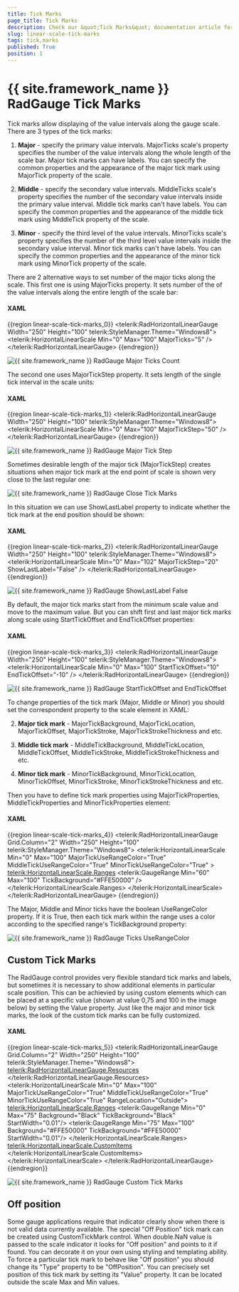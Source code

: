 ```yaml
---
title: Tick Marks
page_title: Tick Marks
description: Check our &quot;Tick Marks&quot; documentation article for the RadGauge {{ site.framework_name }} control.
slug: linear-scale-tick-marks
tags: tick,marks
published: True
position: 1
---
```


# {{ site.framework_name }} RadGauge Tick Marks

Tick marks allow displaying of the value intervals along the gauge scale. There are 3 types of the tick marks:

1. __Major__ - specify the primary value intervals. MajorTicks scale's property specifies the number of the value intervals along the whole length of the scale bar. Major tick marks can have labels. You can specify the common properties and the appearance of the major tick mark using MajorTick property of the scale.

2. __Middle__ - specify the secondary value intervals. MiddleTicks scale's property specifies the number of the secondary value intervals inside the primary value interval. Middle tick marks can't have labels. You can specify the common properties and the appearance of the middle tick mark using MiddleTick property of the scale.

3. __Minor__ - specify the third level of the value intervals. MinorTicks scale's property specifies the number of the third level value intervals inside the secondary value interval. Minor tick marks can't have labels. You can specify the common properties and the appearance of the minor tick mark using MinorTick property of the scale.

There are 2 alternative ways to set number of the major ticks along the scale. This first one is using MajorTicks property. It sets number of the of the value intervals along the entire length of the scale bar:

#### __XAML__
{{region linear-scale-tick-marks_0}}
	<telerik:RadHorizontalLinearGauge Width="250" Height="100" telerik:StyleManager.Theme="Windows8">
	    <telerik:HorizontalLinearScale Min="0" Max="100" MajorTicks="5" />
	</telerik:RadHorizontalLinearGauge>
{{endregion}}

![{{ site.framework_name }} RadGauge Major Ticks Count](images/LinearScale10MajorTicks.png)

The second one uses MajorTickStep property. It sets length of the single tick interval in the scale units:

#### __XAML__
{{region linear-scale-tick-marks_1}}
	<telerik:RadHorizontalLinearGauge Width="250" Height="100" telerik:StyleManager.Theme="Windows8">
	    <telerik:HorizontalLinearScale Min="0" Max="100" MajorTickStep="50" />
	</telerik:RadHorizontalLinearGauge>
{{endregion}}

![{{ site.framework_name }} RadGauge Major Tick Step](images/LinearScale20MajorTickStep.png)

Sometimes desirable length of the major tick (MajorTickStep) creates situations when major tick mark at the end point of scale is shown very close to the last regular one:

![{{ site.framework_name }} RadGauge Close Tick Marks](images/LinearScaleCloseTickMarks.png)

In this situation we can use ShowLastLabel property to indicate whether the tick mark at the end position should be shown:

#### __XAML__
{{region linear-scale-tick-marks_2}}
	<telerik:RadHorizontalLinearGauge Width="250" Height="100" telerik:StyleManager.Theme="Windows8">
	    <telerik:HorizontalLinearScale Min="0" Max="102" MajorTickStep="20" ShowLastLabel="False" />
	</telerik:RadHorizontalLinearGauge>
{{endregion}}

![{{ site.framework_name }} RadGauge ShowLastLabel False](images/LinearScaleNoEndTickMark.png)

By default, the major tick marks start from the minimum scale value and move to the maximum value. But you can shift first and last major tick marks along scale using StartTickOffset and EndTickOffset properties:

#### __XAML__
{{region linear-scale-tick-marks_3}}
	<telerik:RadHorizontalLinearGauge Width="250" Height="100" telerik:StyleManager.Theme="Windows8">
	    <telerik:HorizontalLinearScale Min="0" Max="100" StartTickOffset="10" EndTickOffset="-10" />
	</telerik:RadHorizontalLinearGauge>
{{endregion}}

![{{ site.framework_name }} RadGauge StartTickOffset and EndTickOffset](images/LinearScaleTickMarkOffset.png)

To change properties of the tick mark (Major, Middle or Minor) you should set the correspondent property to the scale element in XAML:

2. __Major tick mark__ - MajorTickBackground, MajorTickLocation, MajorTickOffset, MajorTickStroke, MajorTickStrokeThickness and etc.

3. __Middle tick mark__ - MiddleTickBackground, MiddleTickLocation, MiddleTickOffset, MiddleTickStroke, MiddleTickStrokeThickness and etc.

4. __Minor tick mark__ - MinorTickBackground, MinorTickLocation, MinorTickOffset, MinorTickStroke, MinorTickStrokeThickness and etc.

Then you have to define tick mark properties using MajorTickProperties, MiddleTickProperties and MinorTickProperties element:

#### __XAML__
{{region linear-scale-tick-marks_4}}
	<telerik:RadHorizontalLinearGauge Grid.Column="2" Width="250" Height="100" telerik:StyleManager.Theme="Windows8">
	    <telerik:HorizontalLinearScale Min="0" Max="100" 
	                    MajorTickUseRangeColor="True"
	                    MiddleTickUseRangeColor="True"
	                    MinorTickUseRangeColor="True" >
	        <telerik:HorizontalLinearScale.Ranges>
	            <telerik:GaugeRange Min="60" Max="100" 
	                        TickBackground="#FFE50000" />
	        </telerik:HorizontalLinearScale.Ranges>
	    </telerik:HorizontalLinearScale>
	</telerik:RadHorizontalLinearGauge>
{{endregion}}

The Major, Middle and Minor ticks have the boolean UseRangeColor property. If it is True, then each tick mark within the range uses a color according to the specified range's TickBackground property:

![{{ site.framework_name }} RadGauge Ticks UseRangeColor](images/LinearScaleTickRangeColor.png)

## Custom Tick Marks

The RadGauge control provides very flexible standard tick marks and labels, but sometimes it is necessary to show additional elements in particular scale position. This can be achievied by using custom elements which can be placed at a specific value (shown at value 0,75 and 100 in the image below) by setting the Value property. Just like the major and minor tick marks, the look of the custom tick marks can be fully customized.

#### __XAML__
{{region linear-scale-tick-marks_5}}
	<telerik:RadHorizontalLinearGauge Grid.Column="2" Width="250" Height="100" telerik:StyleManager.Theme="Windows8">
	    <telerik:RadHorizontalLinearGauge.Resources>
	        <Style x:Key="CustomTick" TargetType="Ellipse">
	            <Setter Property="Fill" Value="White" />
	            <Setter Property="Width" Value="5" />
	            <Setter Property="Height" Value="5" />
	            <Setter Property="telerik:ScaleObject.Location" Value="CenterInside" />
	            <Setter Property="Canvas.ZIndex" Value="1001" />
	        </Style>
	        <Style x:Key="CustomTickLine" TargetType="Rectangle">
	            <Setter Property="telerik:ScaleObject.RelativeHeight" Value="0.07*" />
	            <Setter Property="Width" Value="1" />
	            <Setter Property="telerik:ScaleObject.Location" Value="CenterOutside" />
	            <Setter Property="Canvas.ZIndex" Value="1001" />
	        </Style>
	    </telerik:RadHorizontalLinearGauge.Resources>
	    <telerik:HorizontalLinearScale Min="0" Max="100"
	                    MajorTickUseRangeColor="True"
	                    MiddleTickUseRangeColor="True"
	                    MinorTickUseRangeColor="True"
	                    RangeLocation="Outside">
	        <telerik:HorizontalLinearScale.Ranges>
	            <telerik:GaugeRange Min="0" Max="75" 
	                        Background="Black"
	                        TickBackground="Black"
	                        StartWidth="0.01"/>
	            <telerik:GaugeRange Min="75" Max="100" 
	                        Background="#FFE50000"
	                        TickBackground="#FFE50000"
	                        StartWidth="0.01"/>
	        </telerik:HorizontalLinearScale.Ranges>
	        <telerik:HorizontalLinearScale.CustomItems>
	            <Ellipse telerik:ScaleObject.Value="0" Style="{StaticResource CustomTick}" Stroke="Black" />
	            <Ellipse telerik:ScaleObject.Value="75" Style="{StaticResource CustomTick}" Stroke="#FFE50000" />
	            <Ellipse telerik:ScaleObject.Value="100" Style="{StaticResource CustomTick}" Stroke="#FFE50000" />
	            <Rectangle telerik:ScaleObject.Value="0" Style="{StaticResource CustomTickLine}" Fill="Black" />
	            <Rectangle telerik:ScaleObject.Value="75" Style="{StaticResource CustomTickLine}" Fill="#FFE50000" />
	            <Rectangle telerik:ScaleObject.Value="100" Style="{StaticResource CustomTickLine}" Fill="#FFE50000" />
	        </telerik:HorizontalLinearScale.CustomItems>
	    </telerik:HorizontalLinearScale>
	</telerik:RadHorizontalLinearGauge>
{{endregion}}

![{{ site.framework_name }} RadGauge Custom Tick Marks](images/LinearScaleCustomTickMark.png)

## Off position

Some gauge applications require that indicator clearly show when there is not valid data currently available. The special "Off Position" tick mark can be created using CustomTickMark control. When double.NaN value is passed to the scale indicator it looks for "Off position" and points to it if found. You can decorate it on your own using styling and templating ability. To force a particular tick mark to behave like "Off position" you should change its "Type" property to be "OffPosition". You can precisely set position of this tick mark by setting its "Value" property. It can be located outside the scale Max and Min values.
